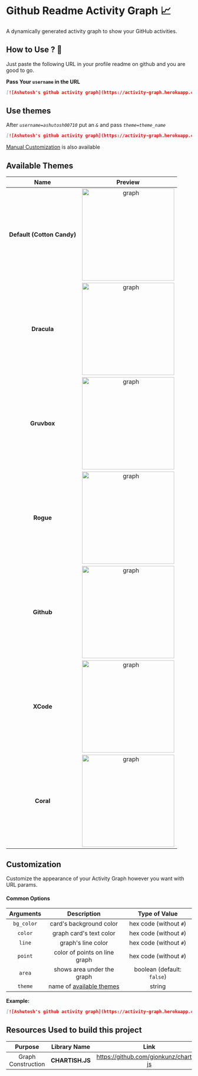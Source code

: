 # Github Readme Activity Graph 📈

A dynamically generated activity graph to show your GitHub activities.

## How to Use ? 🤔

Just paste the following URL in your profile readme on github and you are good to go.

**Pass Your `username` in the URL**

```md
[![Ashutosh's github activity graph](https://activity-graph.herokuapp.com/graph?username=Ashutosh00710)](https://github.com/ashutosh00710/github-readme-activity-graph)
```

## Use themes

After _`username=ashutosh00710`_ put an _`&`_ and pass _`theme=theme_name`_

```md
[![Ashutosh's github activity graph](https://activity-graph.herokuapp.com/graph?username=Ashutosh00710&theme=dracula)](https://github.com/ashutosh00710/github-readme-activity-graph)
```

[Manual Customization](#customization) is also available

## Available Themes

|            Name            |                                                       Preview                                                       |
| :------------------------: | :-----------------------------------------------------------------------------------------------------------------: |
| **Default (Cotton Candy)** |        <img src="https://activity-graph.herokuapp.com/graph?username=Ashutosh00710" height=250 alt="graph"/>        |
|        **Dracula**         | <img src="https://activity-graph.herokuapp.com/graph?username=Ashutosh00710&theme=dracula" height=250 alt="graph"/> |
|        **Gruvbox**         | <img src="https://activity-graph.herokuapp.com/graph?username=Ashutosh00710&theme=gruvbox" height=250 alt="graph"/> |
|         **Rogue**          |  <img src="https://activity-graph.herokuapp.com/graph?username=Ashutosh00710&theme=rogue" height=250 alt="graph"/>  |
|         **Github**         | <img src="https://activity-graph.herokuapp.com/graph?username=Ashutosh00710&theme=github" height=250 alt="graph"/>  |
|         **XCode**          |  <img src="https://activity-graph.herokuapp.com/graph?username=Ashutosh00710&theme=xcode" height=250 alt="graph"/>  |
|         **Coral**          |  <img src="https://activity-graph.herokuapp.com/graph?username=Ashutosh00710&theme=coral" height=250 alt="graph"/>  |

## Customization

Customize the appearance of your Activity Graph however you want with URL params.

#### Common Options

| Arguments  |                  Description                  |       Type of Value        |
| :--------: | :-------------------------------------------: | :------------------------: |
| `bg_color` |            card's background color            |   hex code (without `#`)   |
|  `color`   |            graph card's text color            |   hex code (without `#`)   |
|   `line`   |              graph's line color               |   hex code (without `#`)   |
|  `point`   |         color of points on line graph         |   hex code (without `#`)   |
|   `area`   |          shows area under the graph           | boolean (default: `false`) |
|  `theme`   | name of [available themes](#available-themes) |           string           |

**Example:**

```md
[![Ashutosh's github activity graph](https://activity-graph.herokuapp.com/graph?username=ashutosh00710&bg_color=f4fa9c&color=17b978&line=17b978&point=17b978&area=true)](https://github.com/ashutosh00710/github-readme-activity-graph)
```

## Resources Used to build this project

|      Purpose       |  Library Name   |                   Link                    |
| :----------------: | :-------------: | :---------------------------------------: |
| Graph Construction | **CHARTISH.JS** | <https://github.com/gionkunz/chartist-js> |
